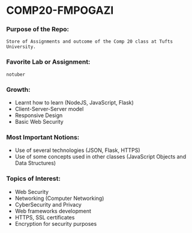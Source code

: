 # COMP20-FMPOGAZI
### Purpose of the Repo:
    Store of Assignments and outcome of the Comp 20 class at Tufts University.


### Favorite Lab or Assignment:
    notuber

### Growth:
- Learnt how to learn (NodeJS, JavaScript, Flask)
- Client-Server-Server model
- Responsive Design
- Basic Web Security

### Most Important Notions:
- Use of several technologies (JSON, Flask, HTTPS)
- Use of some concepts used in other classes (JavaScript Objects and Data Structures)

### Topics of Interest:
- Web Security
- Networking (Computer Networking)
- CyberSecurity and Privacy
- Web frameworks development
- HTTPS, SSL certificates
- Encryption for security purposes